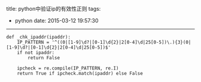 title: python中验证ip的有效性正则
tags:
  - python
date: 2015-03-12 19:57:30
---


```
def _chk_ipaddr(ipaddr):
    IP_PATTERN = '^((0|[1-9]\d?|[0-1]\d{2}|2[0-4]\d|25[0-5])\.){3}(0|[1-9]\d?|[0-1]\d{2}|2[0-4]\d|25[0-5])$'
    if not ipaddr:
        return False

    ipcheck = re.compile(IP_PATTERN, re.I)
    return True if ipcheck.match(ipaddr) else False
```

